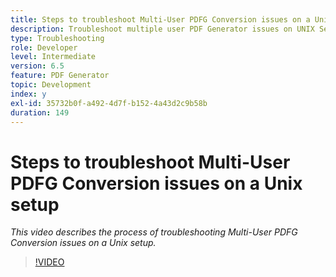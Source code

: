 ```yaml
---
title: Steps to troubleshoot Multi-User PDFG Conversion issues on a Unix setup
description: Troubleshoot multiple user PDF Generator issues on UNIX Setup.
type: Troubleshooting
role: Developer
level: Intermediate
version: 6.5
feature: PDF Generator
topic: Development
index: y
exl-id: 35732b0f-a492-4d7f-b152-4a43d2c9b58b
duration: 149
---
```


# Steps to troubleshoot Multi-User PDFG Conversion issues on a Unix setup

*This video describes the process of troubleshooting Multi-User PDFG Conversion issues on a Unix setup.*

>[!VIDEO](https://video.tv.adobe.com/v/335549?quality=12&learn=on)
